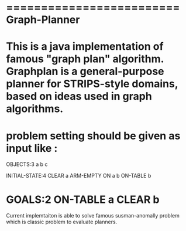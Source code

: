 =========================
Graph-Planner
====================

This is a java implementation of famous "graph plan" algorithm. Graphplan is a general-purpose planner
for STRIPS-style domains, based on ideas used in graph algorithms.
====================

problem setting should be given as input like :
=========================


OBJECTS:3
a
b
c


INITIAL-STATE:4
CLEAR
a
ARM-EMPTY
ON
a
b
ON-TABLE
b


GOALS:2
ON-TABLE
a
CLEAR
b
================
Current implemtaiton is able to solve famous susman-anomally problem which
is classic problem to evaluate planners. 
